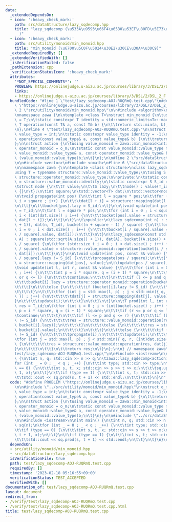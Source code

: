```yaml
---
data:
  _extendedDependsOn:
  - icon: ':heavy_check_mark:'
    path: src/dataStructure/lazy_sqdecomp.hpp
    title: "lazy_sqdecomp (\u533A\u9593\u66F4\u65B0\u53EF\u80FD\u5E73\u65B9\u5206\u5272\
      )"
  - icon: ':heavy_check_mark:'
    path: src/utility/monoid/min_monoid.hpp
    title: "min_monoid (\u6700\u5C0F\u5024\u30E2\u30CE\u30A4\u30C9)"
  _extendedRequiredBy: []
  _extendedVerifiedWith: []
  _isVerificationFailed: false
  _pathExtension: cpp
  _verificationStatusIcon: ':heavy_check_mark:'
  attributes:
    '*NOT_SPECIAL_COMMENTS*': ''
    PROBLEM: https://onlinejudge.u-aizu.ac.jp/courses/library/3/DSL/2/DSL_2_F
    links:
    - https://onlinejudge.u-aizu.ac.jp/courses/library/3/DSL/2/DSL_2_F
  bundledCode: "#line 1 \"test/lazy_sqdecomp-AOJ-RUQRmQ.test.cpp\"\n#define PROBLEM\
    \ \"https://onlinejudge.u-aizu.ac.jp/courses/library/3/DSL/2/DSL_2_F\"\n\n#line\
    \ 2 \"src/utility/monoid/min_monoid.hpp\"\n\n#include <algorithm>\n#include <limits>\n\
    \nnamespace zawa {\n\ntemplate <class T>\nstruct min_monoid {\n\tusing value_type\
    \ = T;\n\tstatic constexpr T identity = std::numeric_limits<T>::max();\n\tstatic\
    \ T operation(const T& a, const T& b) {\n\t\treturn std::min(a, b);\n\t}\n};\n\
    \n};\n#line 4 \"test/lazy_sqdecomp-AOJ-RUQRmQ.test.cpp\"\n\nstruct o_m {\n\tusing\
    \ value_type = int;\n\tstatic constexpr value_type identity = -1;\n\tstatic value_type\
    \ operation(const value_type& a, const value_type& b) {\n\t\treturn b;\n\t}\n\
    };\n\nstruct action {\n\tusing value_monoid = zawa::min_monoid<int>;\n\tusing\
    \ operator_monoid = o_m;\n\tstatic const value_monoid::value_type mapping(const\
    \ value_monoid::value_type& a, const operator_monoid::value_type& b) {\n\t\treturn\
    \ (value_monoid::value_type)b;\n\t}\n};\n\n#line 2 \"src/dataStructure/lazy_sqdecomp.hpp\"\
    \n\n#include <vector>\n#include <cmath>\n#line 6 \"src/dataStructure/lazy_sqdecomp.hpp\"\
    \n\nnamespace zawa {\n\ntemplate <class structure>\nclass lazy_sqdecomp {\n\t\
    using T = typename structure::value_monoid::value_type;\n\tusing S = typename\
    \ structure::operator_monoid::value_type;\n\nprivate:\n\tstatic constexpr T T_id\
    \ = structure::value_monoid::identity;\n\tstatic constexpr S S_id = structure::operator_monoid::identity;\n\
    \tstruct node {\n\t\tT value;\n\t\tS lazy;\n\t\tnode() : value(T_id), lazy(S_id)\
    \ {}\n\t};\n\tint square;\n\tstd::vector<T> dat;\n\tstd::vector<node> bucket;\n\
    \n\tvoid propagate(int pos) {\n\t\tint l = square * pos;\n\t\tfor (int i = 0 ;\
    \ i < square ; i++) {\n\t\t\tdat[l + i] = structure::mapping(dat[l + i], bucket[pos].lazy);\t\
    \n\t\t}\n\t\tbucket[pos].lazy = S_id;\n\t}\n\n\tvoid update(int pos) {\n\t\tbucket[pos].value\
    \ = T_id;\n\t\tint l = square * pos;\n\t\tfor (int i = 0 ; i < square and l +\
    \ i < (int)dat.size() ; i++) {\n\t\t\tbucket[pos].value = structure::value_monoid::operation(bucket[pos].value,\
    \ dat[l + i]);\n\t\t}\n\t}\n\t\npublic:\n\tlazy_sqdecomp(int n) : square(std::sqrt(n\
    \ + 1)), dat(n, T_id), bucket((n + square - 1) / square) {\n\t\tfor (std::size_t\
    \ i = 0 ; i < dat.size() ; i++) {\n\t\t\tbucket[i / square].value = structure::value_monoid::operation(bucket[i\
    \ / square].value, dat[i]);\n\t\t}\n\t}\n\tlazy_sqdecomp(const std::vector<T>&\
    \ A) : square(std::sqrt(A.size() + 1)), dat(A), bucket((A.size() + square - 1)\
    \ / square) {\n\t\tfor (std::size_t i = 0 ; i < dat.size() ; i++) {\n\t\t\tbucket[i\
    \ / square].value = structure::value_monoid::operation(bucket[i / square].value,\
    \ dat[i]);\n\t\t}\n\t}\n\n\tvoid update(int pos, const S& value) {\n\t\tif (bucket[pos\
    \ / square].lazy != S_id) {\n\t\t\tpropagate(pos / square);\n\t\t}\n\t\tdat[pos]\
    \ = structure::mapping(dat[pos], value);\n\t\tupdate(pos / square);\n\t}\t\n\n\
    \tvoid update(int l, int r, const S& value) {\t\n\t\tfor (int i = 0 ; i < (int)bucket.size()\
    \ ; i++) {\n\t\t\tint p = i * square, q = (i + 1) * square;\n\t\t\tif (r <= p\
    \ or q <= l) {\n\t\t\t\tcontinue;\n\t\t\t}\n\t\t\tif (l <= p and q <= r) {\n\t\
    \t\t\tbucket[i].lazy = structure::operator_monoid::operation(bucket[i].lazy, value);\n\
    \t\t\t}\n\t\t\telse {\n\t\t\t\tif (bucket[i].lazy != S_id) {\n\t\t\t\t\tpropagate(i);\n\
    \t\t\t\t}\n\t\t\t\tfor (int j = std::max(l, p) ; j < std::min({ q, r, (int)dat.size()\
    \ }) ; j++) {\n\t\t\t\t\tdat[j] = structure::mapping(dat[j], value);\n\t\t\t\t\
    }\n\t\t\t\tupdate(i);\n\t\t\t}\n\t\t}\n\t}\n\n\tT prod(int l, int r) {\n\t\tT\
    \ res = T_id;\n\t\tfor (int i = 0 ; i < (int)bucket.size() ; i++) {\n\t\t\tint\
    \ p = i * square, q = (i + 1) * square;\n\t\t\tif (r <= p or q <= l) {\n\t\t\t\
    \tcontinue;\n\t\t\t}\n\t\t\tif (l <= p and q <= r) {\n\t\t\t\tif (bucket[i].lazy\
    \ != S_id) {\n\t\t\t\t\tres = structure::value_monoid::operation(res, structure::mapping(bucket[i].value,\
    \ bucket[i].lazy));\n\t\t\t\t}\n\t\t\t\telse {\n\t\t\t\t\tres = structure::value_monoid::operation(res,\
    \ bucket[i].value);\n\t\t\t\t}\n\t\t\t}\n\t\t\telse {\n\t\t\t\tif (bucket[i].lazy\
    \ != S_id) {\n\t\t\t\t\tpropagate(i);\n\t\t\t\t\tupdate(i);\n\t\t\t\t}\n\t\t\t\
    \tfor (int j = std::max(l, p) ; j < std::min({ q, r, (int)dat.size() }) ; j++)\
    \ {\n\t\t\t\t\tres = structure::value_monoid::operation(res, dat[j]);\n\t\t\t\t\
    }\n\t\t\t}\n\t\t}\n\t\treturn res;\n\t}\n};\n\n} // namespace zawa\n#line 22 \"\
    test/lazy_sqdecomp-AOJ-RUQRmQ.test.cpp\"\n\n#include <iostream>\n\nint main()\
    \ {\n\tint n, q; std::cin >> n >> q;\n\tzawa::lazy_sqdecomp<action> sq(n);\n\t\
    for (int _ = 0 ; _ < q ; _++) {\n\t\tint type; std::cin >> type;\n\t\tif (type\
    \ == 0) {\n\t\t\tint s, t, x; std::cin >> s >> t >> x;\n\t\t\tsq.update(s, t +\
    \ 1, x);\n\t\t}\n\t\tif (type == 1) {\n\t\t\tint s, t; std::cin >> s >> t;\n\t\
    \t\tstd::cout << sq.prod(s, t + 1) << std::endl;\n\t\t}\n\t}\n}\n"
  code: "#define PROBLEM \"https://onlinejudge.u-aizu.ac.jp/courses/library/3/DSL/2/DSL_2_F\"\
    \n\n#include \"../src/utility/monoid/min_monoid.hpp\"\n\nstruct o_m {\n\tusing\
    \ value_type = int;\n\tstatic constexpr value_type identity = -1;\n\tstatic value_type\
    \ operation(const value_type& a, const value_type& b) {\n\t\treturn b;\n\t}\n\
    };\n\nstruct action {\n\tusing value_monoid = zawa::min_monoid<int>;\n\tusing\
    \ operator_monoid = o_m;\n\tstatic const value_monoid::value_type mapping(const\
    \ value_monoid::value_type& a, const operator_monoid::value_type& b) {\n\t\treturn\
    \ (value_monoid::value_type)b;\n\t}\n};\n\n#include \"../src/dataStructure/lazy_sqdecomp.hpp\"\
    \n\n#include <iostream>\n\nint main() {\n\tint n, q; std::cin >> n >> q;\n\tzawa::lazy_sqdecomp<action>\
    \ sq(n);\n\tfor (int _ = 0 ; _ < q ; _++) {\n\t\tint type; std::cin >> type;\n\
    \t\tif (type == 0) {\n\t\t\tint s, t, x; std::cin >> s >> t >> x;\n\t\t\tsq.update(s,\
    \ t + 1, x);\n\t\t}\n\t\tif (type == 1) {\n\t\t\tint s, t; std::cin >> s >> t;\n\
    \t\t\tstd::cout << sq.prod(s, t + 1) << std::endl;\n\t\t}\n\t}\n}\n"
  dependsOn:
  - src/utility/monoid/min_monoid.hpp
  - src/dataStructure/lazy_sqdecomp.hpp
  isVerificationFile: true
  path: test/lazy_sqdecomp-AOJ-RUQRmQ.test.cpp
  requiredBy: []
  timestamp: '2023-02-18 05:16:55+09:00'
  verificationStatus: TEST_ACCEPTED
  verifiedWith: []
documentation_of: test/lazy_sqdecomp-AOJ-RUQRmQ.test.cpp
layout: document
redirect_from:
- /verify/test/lazy_sqdecomp-AOJ-RUQRmQ.test.cpp
- /verify/test/lazy_sqdecomp-AOJ-RUQRmQ.test.cpp.html
title: test/lazy_sqdecomp-AOJ-RUQRmQ.test.cpp
---
```

